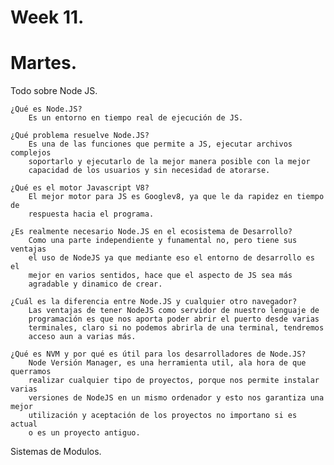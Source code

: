 # Week 11.
# Martes.

Todo sobre Node JS.

    ¿Qué es Node.JS?
        Es un entorno en tiempo real de ejecución de JS.

    ¿Qué problema resuelve Node.JS?
        Es una de las funciones que permite a JS, ejecutar archivos complejos
        soportarlo y ejecutarlo de la mejor manera posible con la mejor 
        capacidad de los usuarios y sin necesidad de atorarse.

    ¿Qué es el motor Javascript V8?
        El mejor motor para JS es Googlev8, ya que le da rapidez en tiempo de 
        respuesta hacia el programa.

    ¿Es realmente necesario Node.JS en el ecosistema de Desarrollo?
        Como una parte independiente y funamental no, pero tiene sus ventajas
        el uso de NodeJS ya que mediante eso el entorno de desarrollo es el
        mejor en varios sentidos, hace que el aspecto de JS sea más 
        agradable y dinamico de crear.

    ¿Cuál es la diferencia entre Node.JS y cualquier otro navegador?
        Las ventajas de tener NodeJS como servidor de nuestro lenguaje de 
        programación es que nos aporta poder abrir el puerto desde varias
        terminales, claro si no podemos abrirla de una terminal, tendremos
        acceso aun a varias más. 

    ¿Qué es NVM y por qué es útil para los desarrolladores de Node.JS?
        Node Versión Manager, es una herramienta util, ala hora de que querramos 
        realizar cualquier tipo de proyectos, porque nos permite instalar varias
        versiones de NodeJS en un mismo ordenador y esto nos garantiza una mejor
        utilización y aceptación de los proyectos no importano si es actual
        o es un proyecto antiguo.

Sistemas de Modulos.

